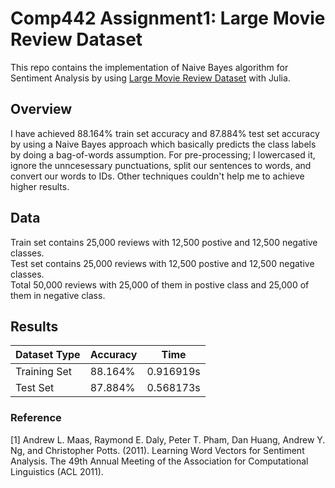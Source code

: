 # Comp442 Assignment1: Large Movie Review Dataset
This repo contains the implementation of Naive Bayes algorithm for Sentiment Analysis by using [Large Movie Review Dataset](https://ai.stanford.edu/~amaas/data/sentiment/) with Julia.

## Overview
I have achieved 88.164% train set accuracy and 87.884% test set accuracy by using a Naive Bayes approach which basically predicts the class labels by doing a bag-of-words assumption. For pre-processing; I lowercased it, ignore the unncesessary punctuations, split our sentences to words, and convert our words to IDs. Other techniques couldn't help me to achieve higher results.

## Data
Train set contains 25,000 reviews with 12,500 postive and 12,500 negative classes. <br />
Test set contains 25,000 reviews with 12,500 postive and 12,500 negative classes. <br />
Total 50,000 reviews with 25,000 of them in postive class and 25,000 of them in negative class. <br />

## Results
|Dataset Type|  Accuracy | Time|
| ---| --- | --- |
|Training Set|  88.164% | 0.916919s|
|Test Set| 87.884%| 0.568173s|


### Reference
<a id="1">[1]</a>
Andrew L. Maas, Raymond E. Daly, Peter T. Pham, Dan Huang, Andrew Y. Ng, and Christopher Potts. (2011). Learning Word Vectors for Sentiment Analysis. The 49th Annual Meeting of the Association for Computational Linguistics (ACL 2011).
